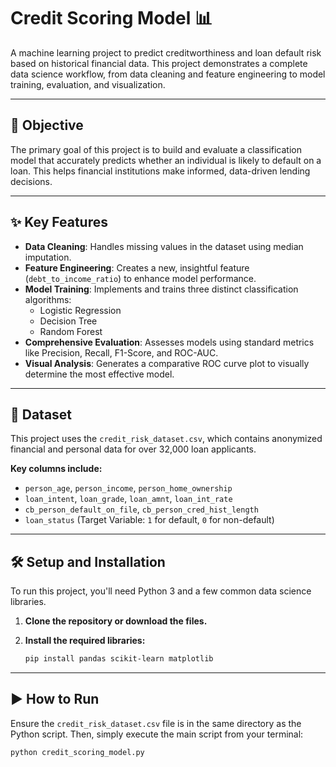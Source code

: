 # Credit Scoring Model 📊

A machine learning project to predict creditworthiness and loan default risk based on historical financial data. This project demonstrates a complete data science workflow, from data cleaning and feature engineering to model training, evaluation, and visualization.

---

## 🚀 Objective

The primary goal of this project is to build and evaluate a classification model that accurately predicts whether an individual is likely to default on a loan. This helps financial institutions make informed, data-driven lending decisions.

---

## ✨ Key Features

* **Data Cleaning**: Handles missing values in the dataset using median imputation.
* **Feature Engineering**: Creates a new, insightful feature (`debt_to_income_ratio`) to enhance model performance.
* **Model Training**: Implements and trains three distinct classification algorithms:
    * Logistic Regression
    * Decision Tree
    * Random Forest
* **Comprehensive Evaluation**: Assesses models using standard metrics like Precision, Recall, F1-Score, and ROC-AUC.
* **Visual Analysis**: Generates a comparative ROC curve plot to visually determine the most effective model.

---

## 💾 Dataset

This project uses the `credit_risk_dataset.csv`, which contains anonymized financial and personal data for over 32,000 loan applicants.

**Key columns include:**
* `person_age`, `person_income`, `person_home_ownership`
* `loan_intent`, `loan_grade`, `loan_amnt`, `loan_int_rate`
* `cb_person_default_on_file`, `cb_person_cred_hist_length`
* `loan_status` (Target Variable: `1` for default, `0` for non-default)

---

## 🛠️ Setup and Installation

To run this project, you'll need Python 3 and a few common data science libraries.

1.  **Clone the repository or download the files.**

2.  **Install the required libraries:**
    ```bash
    pip install pandas scikit-learn matplotlib
    ```

---

## ▶️ How to Run

Ensure the `credit_risk_dataset.csv` file is in the same directory as the Python script. Then, simply execute the main script from your terminal:

```bash
python credit_scoring_model.py
